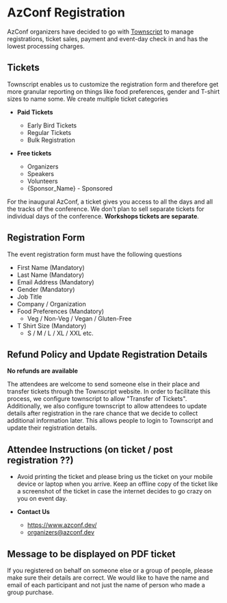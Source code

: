 # AzConf Registration

AzConf organizers have decided to go with [Townscript](https://www.townscript.com) to manage registrations, ticket sales, payment and event-day check in and has the lowest processing charges.

## Tickets

Townscript enables us to customize the registration form and therefore get more granular reporting on things like food preferences, gender and T-shirt sizes to name some. We create multiple ticket categories

- **Paid Tickets**
  - Early Bird Tickets
  - Regular Tickets
  - Bulk Registration

- **Free tickets**
  - Organizers
  - Speakers
  - Volunteers
  - {Sponsor_Name} - Sponsored

For the inaugural AzConf, a ticket gives you access to all the days and all the tracks of the conference. We don't plan to sell separate tickets for individual days of the conference. **Workshops tickets are separate**.

## Registration Form

The event registration form must have the following questions

- First Name (Mandatory)
- Last Name (Mandatory)
- Email Address (Mandatory)
- Gender (Mandatory)
- Job Title
- Company / Organization
- Food Preferences (Mandatory)
  - Veg / Non-Veg / Vegan / Gluten-Free
- T Shirt Size (Mandatory)
  - S / M / L / XL / XXL etc.

## Refund Policy and Update Registration Details

**No refunds are available**

The attendees are welcome to send someone else in their place and transfer tickets through the Townscript website. In order to facilitate this process, we configure townscript to allow "Transfer of Tickets". Additionally, we also configure townscript to allow attendees to update details after registration in the rare chance that we decide to collect additional information later. This allows people to login to Townscript and update their registration details.

## Attendee Instructions (on ticket / post registration ??)

- Avoid printing the ticket and please bring us the ticket on your mobile device or laptop when you arrive. Keep an offline copy of the ticket like a screenshot of the ticket in case the internet decides to go crazy on you on event day.

- **Contact Us**
  - https://www.azconf.dev/
  - organizers@azconf.dev

## Message to be displayed on PDF ticket

If you registered on behalf on someone else or a group of people, please make sure their details are correct. We would like to have the name and email of each participant and not just the name of person who made a group purchase.

